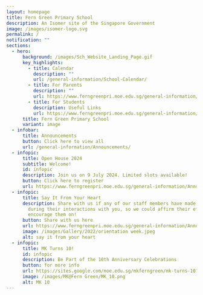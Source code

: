 ```yaml
---
layout: homepage
title: Fern Green Primary School
description: An Isomer site of the Singapore Government
image: /images/isomer-logo.svg
permalink: /
notification: ""
sections:
  - hero:
      background: /images/Sch_Website_Landing_Page.gif
      key_highlights:
        - title: Calendar
          description: ""
          url: /general-information/School-Calendar/
        - title: For Parents
          description: ""
          url: https://www.ferngreenpri.moe.edu.sg/general-information/forms/
        - title: For Students
          description: Useful Links
          url: https://www.ferngreenpri.moe.edu.sg/general-information/for-students/useful-links/
      title: Fern Green Primary School
      variant: image
  - infobar:
      title: Announcements
      button: Click here to view all
      url: /general-information/Announcements/
  - infopic:
      title: Open House 2024
      subtitle: Welcome!
      id: infopic
      description: Join us on 9 July 2024. Limited slots available!
      button: Click here to register
      url: https://www.ferngreenpri.moe.edu.sg/general-information/Announcements/
  - infopic:
      title: Say It From Your Heart
      description: Share with us if any of our staff members have made an impression
        during their interactions with you, so we could affirm their efforts and
        encourage them on!
      button: Share with us here
      url: https://www.ferngreenpri.moe.edu.sg/general-information/Announcements/
      image: /images/Gallery/2022/orientation week.jpeg
      alt: say it from your heart
  - infopic:
      title: MK Turns 10!
      id: infopic
      description: Be Part of the 10th Anniversary Celebrations
      button: for more info
      url: https://sites.google.com/moe.edu.sg/mkferngreen/mk-turns-10?authuser=0
      image: /images/MK@Fern Green/MK_10.png
      alt: MK 10
---
```

